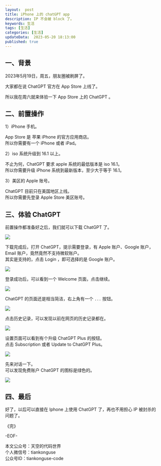 ```yaml
---   
layout:  post  
title: iPhone 上的 chatGPT app
description: IP 不会被 block 了。          
keywords: 生活  
tags: [生活]    
categories: [生活]  
updateData:  2023-05-20 18:13:00  
published: true  
---  
```



## 一、背景


2023年5月19日，周五，朋友圈被刷屏了。  


大家都在说 ChatGPT 官方在  App Store 上线了。  


所以我在周六就来体验一下 App Store 上的 ChatGPT 。  


## 二、前置操作    


1）iPhone 手机。  


App Store 是 苹果 iPhone 的官方应用商店。  
所以你需要有一个 iPhone 或者 iPad。  


2）iso 系统升级到 16.1 以上。  


不止为何，ChatGPT 要求 apple 系统的最低版本是 iso 16.1。  
所以你需要升级 iPhone 系统到最新版本，至少大于等于 16.1。  


3）美区的 Apple 账号。  


ChatGPT 目前只在美国地区上线。  
所以你需要先登录 Apple Store 美区账号。  



## 三、体验 ChatGPT


前置操作都准备好之后，我们就可以下载 ChatGPT 了。  


![](https://res2023.tiankonguse.com/images/2023/05/20/001.png)


下载完成后，打开 ChatGPT，提示需要登录，有 Apple 账户、Google 账户， Email 账户，竟然竟然不支持微软账户。  
其实是支持的，点击 Login ，即可选择的是 Google 账户。  



![](https://res2023.tiankonguse.com/images/2023/05/20/002.png)


登录成功后，可以看到一个 Welcome 页面，点击继续。  


![](https://res2023.tiankonguse.com/images/2023/05/20/003.png)


ChatGPT 的页面还是相当简洁，右上角有一个 `...` 按钮。  


![](https://res2023.tiankonguse.com/images/2023/05/20/004.png)


点击历史记录，可以发现以前在网页的历史记录都在。  


![](https://res2023.tiankonguse.com/images/2023/05/20/005.png)


设置页面可以看到有个升级 ChatGPT Plus 的按钮。  
点击 Subscription 或者 Update to ChatGPT Plus。  


![](https://res2023.tiankonguse.com/images/2023/05/20/006.png)




先来对话一下。  
可以发现免费账户 ChatGPT 的图标是绿色的。  


![](https://res2023.tiankonguse.com/images/2023/05/20/007.png)


## 四、最后  


好了，以后可以直接在 Iphone 上使用 ChatGPT 了，再也不用担心 IP 被封杀的问题了。  


《完》  


-EOF-  



本文公众号：天空的代码世界  
个人微信号：tiankonguse  
公众号ID：tiankonguse-code  
  

